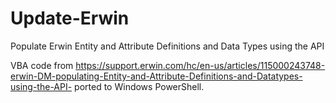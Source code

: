 # Update-Erwin
Populate Erwin Entity and Attribute Definitions and Data Types using the API

VBA code from https://support.erwin.com/hc/en-us/articles/115000243748-erwin-DM-populating-Entity-and-Attribute-Definitions-and-Datatypes-using-the-API- ported to Windows PowerShell.
